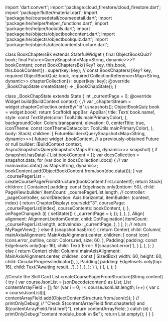 import 'dart:convert';
import 'package:cloud_firestore/cloud_firestore.dart';
import 'package:flutter/material.dart';
import 'package:he/coursedetail/coursedetail.dart';
import 'package:he/helper/helper_functions.dart';
import 'package:he/helper/toolutils.dart';
import 'package:he/objects/objectbookcontent.dart';
import 'package:he/objects/objectbookquiz.dart';
import 'package:he/objects/objectcontentstructure.dart';

class BookChaptersBk extends StatefulWidget {
  final ObjectBookQuiz? book;
  final Future<QuerySnapshot<Map<String, dynamic>>>? bookContent;
  const BookChaptersBk({Key? key, this.book, this.bookContent})
      : super(key: key);
  // const BookChapters({Key? key, required ObjectBookQuiz book, required CollectionReference<Map<String, dynamic>> chapterCollection}) : super(key: key);
  @override
  _BookChapState createState() => _BookChapState();
}

class _BookChapState extends State<BookChaptersBk> {
  int _currentPage = 0;
  @override
  Widget build(BuildContext context) {
    // var _chapterStream = widget.chapterCollection.orderBy("id").snapshots();
    ObjectBookQuiz book = widget.book!;
    return Scaffold(
      appBar: AppBar(
        title: Text(
          book.name!,
          style: const TextStyle(color: ToolUtils.mainPrimaryColor),
        ),
        backgroundColor: Colors.transparent,
        elevation: 0,
        centerTitle: true,
        iconTheme: const IconThemeData(color: ToolUtils.mainPrimaryColor),
      ),
      body: Stack(
        children: [
          FutureBuilder<QuerySnapshot<Map<String, dynamic>>>(
            future: widget
                .bookContent, // a previously-obtained Future<String> or null
            builder: (BuildContext context,
                AsyncSnapshot<QuerySnapshot<Map<String, dynamic>>> snapshot) {
              if (snapshot.hasData) {
                List<ObjectBookContent> bookContent = [];
                var docsCollection = snapshot.data;
                for (var doc in docsCollection!.docs) {
                  // var mama=doc.data() as Map<String, dynamic>;
                  bookContent.add(ObjectBookContent.fromJson(doc.data()));
                }
                var _coursePagerList =
                    createCoursePagerFromStructure(bookContent.first.content!);
                return Stack(
                  children: [
                    Container(
                      padding: const EdgeInsets.only(bottom: 50),
                      child: PageView.builder(
                        itemCount: _coursePagerList.length,
                        // controller: _pageController,
                        scrollDirection: Axis.horizontal,
                        itemBuilder: (context, index) {
                          return ChapterDisplay(
                            courseId:"3",
                            coursePage: _coursePagerList[index],
                            courseContents: bookContent,
                          );
                        },
                        onPageChanged: (i) {
                          setState(() {
                            _currentPage = i;
                          });
                        },
                      ),
                    ),
                    Align(
                      alignment: Alignment.bottomCenter,
                      child: DotPagination(
                        itemCount: _coursePagerList.length,
                        activeIndex: _currentPage,
                      ),
                    )
                  ],
                );
                // return MyPageView();
              } else if (snapshot.hasError) {
                return Center(
                  child: Column(
                    mainAxisAlignment: MainAxisAlignment.center,
                    children: <Widget>[
                      const Icon(
                        Icons.error_outline,
                        color: Colors.red,
                        size: 60,
                      ),
                      Padding(
                        padding: const EdgeInsets.only(top: 16),
                        child: Text('Error: ${snapshot.error}'),
                      )
                    ],
                  ),
                );
              } else {
                return Center(
                  child: Column(
                    mainAxisAlignment: MainAxisAlignment.center,
                    children: const <Widget>[
                      SizedBox(
                        width: 60,
                        height: 60,
                        child: CircularProgressIndicator(),
                      ),
                      Padding(
                        padding: EdgeInsets.only(top: 16),
                        child: Text('Awaiting result...'),
                      )
                    ],
                  ),
                );
              }
            },
          )
        ],
      ),
    );
  }

  //Create the Skill Card
  List<ObjectContentStructure> createCoursePagerFromStructure(String content) {
    try {
      var courseJsonList = jsonDecode(content) as List;
      List<ObjectContentStructure> contentArrayField = [];
      for (var i = 0; i < courseJsonList.length; i++) {
        var c = courseJsonList[i];
        contentArrayField.add(ObjectContentStructure.fromJson(c));
      }
      // printOnlyDebug(
      //     "Check ${contentArrayField.first.chapterId} and ${contentArrayField.first.href}");
      return contentArrayField;
    } catch (e) {
      printOnlyDebug("content module_book \n $e");
      return List.empty();
    }
  }
}
